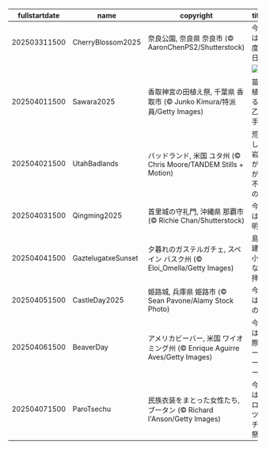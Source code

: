 |fullstartdate|name|copyright|title|image|
|--|--|--|--|--|
202503311500|CherryBlossom2025|奈良公園, 奈良県 奈良市 (© AaronChenPS2/Shutterstock)|今日は年度初日|![](/ja-JP/2025/04/202503311500CherryBlossom2025.jpg)|
||||![](/ja-JP/2025/04/.jpg)|
202504011500|Sawara2025|香取神宮の田植え祭, 千葉県 香取市 (© Junko Kimura/特派員/Getty Images)|苗を植える早乙女手代|![](/ja-JP/2025/04/202504011500Sawara2025.jpg)|
202504021500|UtahBadlands|バッドランド, 米国 ユタ州 (© Chris Moore/TANDEM Stills + Motion)|荒々しい岩山が広がる不毛の地|![](/ja-JP/2025/04/202504021500UtahBadlands.jpg)|
202504031500|Qingming2025|首里城の守礼門, 沖縄県 那覇市 (© Richie Chan/Shutterstock)|今日は清明|![](/ja-JP/2025/04/202504031500Qingming2025.jpg)|
202504041500|GaztelugatxeSunset|夕暮れのガステルガチェ, スペイン バスク州 (© Eloi_Omella/Getty Images)|島に建つ小さな礼拝堂|![](/ja-JP/2025/04/202504041500GaztelugatxeSunset.jpg)|
202504051500|CastleDay2025|姫路城, 兵庫県 姫路市 (© Sean Pavone/Alamy Stock Photo)|今日は城の日|![](/ja-JP/2025/04/202504051500CastleDay2025.jpg)|
202504061500|BeaverDay|アメリカビーバー, 米国 ワイオミング州 (© Enrique Aguirre Aves/Getty Images)|今日は国際ビーバーデー|![](/ja-JP/2025/04/202504061500BeaverDay.jpg)|
202504071500|ParoTsechu|民族衣装をまとった女性たち, ブータン (© Richard I'Anson/Getty Images)|今日はパロ・ツェチュ祭|![](/ja-JP/2025/04/202504071500ParoTsechu.jpg)|
